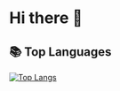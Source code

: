 # Hi there 👋

## 📚 Top Languages

[![Top Langs](https://github-readme-stats.vercel.app/api/top-langs/?username=GoncaloVCorreia&size_weight=0.5&count_weight=0.5&hide=lex,yacc,makefile&langs_count=6&layout=donut)](https://github.com/anuraghazra/github-readme-stats)


